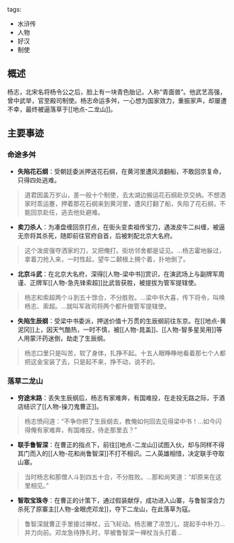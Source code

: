 tags:
  - 水浒传
  - 人物
  - 好汉
  - 制使

## 概述
杨志，北宋名将杨令公之后，脸上有一块青色胎记，人称“青面兽”。他武艺高强，曾中武举，官至殿司制使。杨志命运多舛，一心想为国家效力，重振家声，却屡遭不幸，最终被逼落草于[[地点-二龙山]]。

## 主要事迹
### 命途多舛
- **失陷花石纲**：受朝廷委派押送花石纲，在黄河里遭风浪翻船，不敢回京复命，只得四处逃难。
> 道君因盖万岁山，差一般十个制使，去太湖边搬运花石纲赴京交纳。不想洒家时乖运蹇，押着那花石纲来到黄河里，遭风打翻了船，失陷了花石纲，不能回京赴任，逃去他处避难。

- **卖刀杀人**：为凑盘缠回京打点，在街头变卖祖传宝刀，遇泼皮牛二纠缠，被逼无奈将其杀死，随即前往官府自首，后被刺配北京大名府。
> 这个泼皮强夺洒家的刀，又把俺打。街坊邻舍都是证见。...杨志霍地躲过，拿着刀抢入来，一时性起，望牛二颡根上搠个着，扑地倒了。

- **北京斗武**：在北京大名府，深得[[人物-梁中书]]赏识，在演武场上与副牌军周谨、正牌军[[人物-急先锋索超]]比武皆获胜，被提拔为管军提辖使。
> 杨志和索超两个斗到五十馀合，不分胜败。...梁中书大喜，传下将令，叫唤杨志、索超。...就叫军政司将两个都升做管军提辖使。

- **失陷生辰纲**：受梁中书委派，押送价值十万贯的生辰纲前往东京。在[[地点-黄泥冈]]上，因天气酷热，一时不慎，被[[人物-晁盖]]、[[人物-智多星吴用]]等人用蒙汗药迷倒，劫走了生辰纲。
> 杨志口里只是叫苦，软了身体，扎挣不起。十五人眼睁睁地看着那七个人都把这金宝装了去，只是起不来，挣不动，说不的。

### 落草二龙山
- **穷途末路**：丢失生辰纲后，杨志有家难奔，有国难投，在走投无路之际，于酒店结识了[[人物-操刀鬼曹正]]。
> 杨志愤闷道：“不争你把了生辰纲去，教俺如何回去见得梁中书！...如今闪得俺有家难奔，有国难投，待走那里去？”

- **联手鲁智深**：在曹正的指点下，前往[[地点-二龙山]]试图入伙，却与同样不得其门而入的[[人物-花和尚鲁智深]]不打不相识。二人英雄相惜，决定联手夺取山寨。
> 当时杨志和那僧人斗到四五十合，不分胜败。...那和尚笑道：“却原来在这里相见。”

- **智取宝珠寺**：在曹正的计策下，通过假装献俘，成功进入山寨，与鲁智深合力杀死了原寨主[[人物-金眼虎邓龙]]，夺下二龙山，在此落草为寇。
> 鲁智深就曹正手里接过禅杖，云飞轮动。杨志撇了凉笠儿，提起手中朴刀...并力向前。邓龙急待挣扎时，早被鲁智深一禅杖当头打着...
